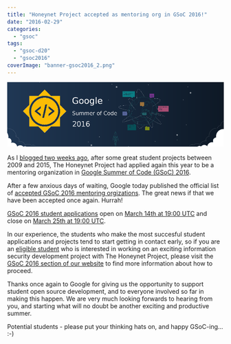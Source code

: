 ```yaml
---
title: "Honeynet Project accepted as mentoring org in GSoC 2016!"
date: "2016-02-29"
categories: 
  - "gsoc"
tags: 
  - "gsoc-d20"
  - "gsoc2016"
coverImage: "banner-gsoc2016_2.png"
---
```


![](images/banner-gsoc2016_2.png)

As I [blogged two weeks ago](https://honeynet.org/node/1309 "GSoC Application"), after some great student projects between 2009 and 2015, The Honeynet Project had applied again this year to be a mentoring organization in [Google Summer of Code (GSoC) 2016](https://summerofcode.withgoogle.com/organizations/?sp-search=honeynet "GSoC 2016").

After a few anxious days of waiting, Google today published the official list of [accepted GSoC 2016 mentoring orgizations](https://summerofcode.withgoogle.com/organizations/ "GSoC 2016 mentoring orgs"). The great news if that we have been accepted once again. Hurrah!

[GSoC 2016 student applications](https://summerofcode.withgoogle.com/get-started/ "GSoC 2016 student applications") open on [March 14th at 19:00 UTC](https://developers.google.com/open-source/gsoc/timeline "GSoC 2016 Timeline") and close on [March 25th at 19:00 UTC](https://developers.google.com/open-source/gsoc/timeline "GSoC 2016 Timeline").

In our experience, the students who make the most succesful student applications and projects tend to start getting in contact early, so if you are an [eligible student](https://developers.google.com/open-source/gsoc/faq "GSoC 2016 FAQ") who is interested in working on an exciting information security development project with The Honeynet Project, please visit the [GSoC 2016 section of our website](https://www.honeynet.org/gsoc "GSoC 2016") to find more information about how to proceed.

Thanks once again to Google for giving us the opportunity to support student open source development, and to everyone involved so far in making this happen. We are very much looking forwards to hearing from you, and starting what will no doubt be another exciting and productive summer.

Potential students - please put your thinking hats on, and happy GSoC-ing... :-)
